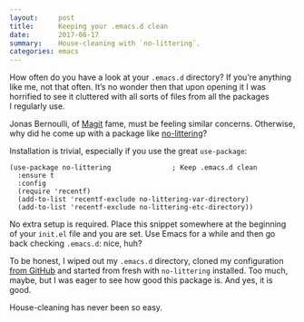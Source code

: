 ```yaml
---
layout:     post
title:      Keeping your .emacs.d clean
date:       2017-06-17
summary:    House-cleaning with `no-littering`.
categories: emacs
---
```


How often do you have a look at your `.emacs.d` directory? If you’re anything
like me, not that often. It’s no wonder then that upon opening it I was
horrified to see it cluttered with all sorts of files from all the packages
I regularly use.

Jonas Bernoulli, of [Magit](https://magit.vc/) fame, must be feeling similar
concerns. Otherwise, why did he come up with a package
like [no-littering](https://github.com/tarsius/no-littering)?

Installation is trivial, especially if you use the great `use-package`:

``` emacs-lisp
(use-package no-littering               ; Keep .emacs.d clean
  :ensure t
  :config
  (require 'recentf)
  (add-to-list 'recentf-exclude no-littering-var-directory)
  (add-to-list 'recentf-exclude no-littering-etc-directory))
```

No extra setup is required. Place this snippet somewhere at the beginning of
your `init.el` file and you are set. Use Emacs for a while and then go back
checking `.emacs.d`: nice, huh?

To be honest, I wiped out my `.emacs.d` directory, cloned my
configuration [from GitHub](https://github.com/manuel-uberti/.emacs.d) and
started from fresh with `no-littering` installed. Too much, maybe, but I was
eager to see how good this package is. And yes, it is good.

House-cleaning has never been so easy.
